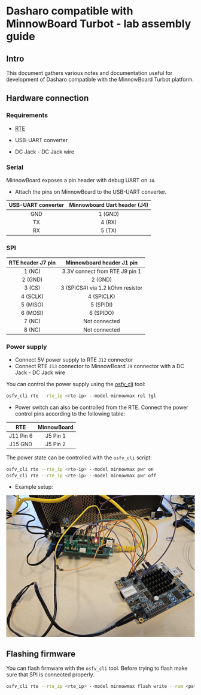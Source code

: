 # Dasharo compatible with MinnowBoard Turbot - lab assembly guide

## Intro

This document gathers various notes and documentation useful for development of
Dasharo compatible with the MinnowBoard Turbot platform.

## Hardware connection

### Requirements

- [RTE](https://3mdeb.com/open-source-hardware/#rte)

- USB-UART converter

- DC Jack - DC Jack wire

### Serial

MinnowBoard exposes a pin header with debug UART on `J4`.

- Attach the pins on MinnowBoard to the USB-UART converter.

| USB-UART converter | Minnowboard Uart header (J4)|
|:------------------:|:-------------------------:  |
|    GND             | 1 (GND)                     |
|    TX              | 4 (RX)                      |
|    RX              | 5 (TX)                      |

### SPI

| RTE header J7 pin | Minnowboard header J1 pin       |
|:-----------------:|:-------------------------:      |
| 1 (NC)            | 3.3V connect from RTE J9 pin 1  |
| 2 (GND)           | 2 (GND)                         |
| 3 (CS)            | 3 (SPICS#) via 1.2 kOhm resistor|
| 4 (SCLK)          | 4 (SPICLK)                      |
| 5 (MISO)          | 5 (SPIDI)                       |
| 6 (MOSI)          | 6 (SPIDO)                       |
| 7 (NC)            | Not connected                   |
| 8 (NC)            | Not connected                   |

### Power supply

- Connect 5V power supply to RTE `J12` connector
- Connect RTE `J13` connector to MinnowBoard `J9` connector with a DC Jack - DC
  Jack wire

You can control the power supply using the
[osfv_cli](https://github.com/Dasharo/osfv-scripts/tree/main/osfv_cli)
tool:

```bash
osfv_cli rte --rte_ip <rte-ip> --model minnowmax rel tgl
```

- Power switch can also be controlled from the RTE. Connect the power control
pins according to the following table:

| RTE       | MinnowBoard |
|:---------:|:-----------:|
| J11 Pin 6 | J5 Pin 1    |
| J15 GND   | J5 Pin 2    |

The power state can be controlled with the `osfv_cli` script:

```bash
osfv_cli rte --rte_ip <rte-ip> --model minnowmax pwr on
osfv_cli rte --rte_ip <rte-ip> --model minnowmax pwr off
```

- Example setup:

![setup](./images/minnow-setup.png)

## Flashing firmware

You can flash firmware with the `osfv_cli` tool. Before trying to flash make
sure that SPI is connected properly.

```bash
osfv_cli rte --rte_ip <rte_ip> --model minnowmax flash write --rom <path_to_binary>
```
